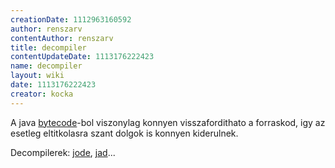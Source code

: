 ```yaml
---
creationDate: 1112963160592 
author: renszarv 
contentAuthor: renszarv 
title: decompiler 
contentUpdateDate: 1113176222423 
name: decompiler 
layout: wiki 
date: 1113176222423 
creator: kocka 
---
```

A java [bytecode](bytecode.html)-bol viszonylag konnyen visszafordithato a forraskod, igy az esetleg eltitkolasra szant dolgok is konnyen kiderulnek.

Decompilerek: [jode](jode.html), [jad](jad.html)... 
